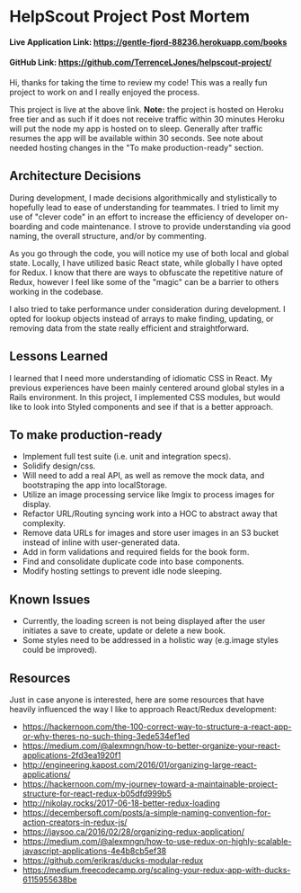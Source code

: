 # HelpScout Project Post Mortem

#### Live Application Link: https://gentle-fjord-88236.herokuapp.com/books
#### GitHub Link: https://github.com/TerrenceLJones/helpscout-project/

Hi, thanks for taking the time to review my code! This was a really fun project to work on and I really enjoyed the process.

This project is live at the above link. **Note:** the project is hosted on Heroku free tier and as such if it does not receive traffic within 30 minutes Heroku will put the node my app is hosted on to sleep. Generally after traffic resumes the app will be available within 30 seconds. See note about needed hosting changes in the "To make production-ready" section.

## Architecture Decisions

During development, I made decisions algorithmically and stylistically to hopefully lead to ease of understanding for teammates. I tried to limit my use of "clever code" in an effort to increase the efficiency of developer on-boarding and code maintenance. I strove to provide understanding via good naming, the overall structure, and/or by commenting.

As you go through the code, you will notice my use of both local and global state. Locally, I have utilized basic React state, while globally I have opted for Redux. I know that there are ways to obfuscate the repetitive nature of Redux, however I feel like some of the "magic" can be a barrier to others working in the codebase.

I also tried to take performance under consideration during development. I opted for lookup objects instead of arrays to make finding, updating, or removing data from the state really efficient and straightforward.


## Lessons Learned

I learned that I need more understanding of idiomatic CSS in React. My previous experiences have been mainly centered around global styles in a Rails environment. In this project, I implemented CSS modules, but would like to look into Styled components and see if that is a better approach.


## To make production-ready

- Implement full test suite (i.e. unit and integration specs).
- Solidify design/css.
- Will need to add a real API, as well as remove the mock data, and bootstraping the app into localStorage.
- Utilize an image processing service like Imgix to process images for display.
- Refactor URL/Routing syncing work into a HOC to abstract away that complexity.
- Remove data URLs for images and store user images in an S3 bucket instead of inline with user-generated data.
- Add in form validations and required fields for the book form.
- Find and consolidate duplicate code into base components.
- Modify hosting settings to prevent idle node sleeping.


## Known Issues

- Currently, the loading screen is not being displayed after the user initiates a save to create, update or delete a new book.
- Some styles need to be addressed in a holistic way (e.g.image styles could be improved).

## Resources

Just in case anyone is interested, here are some resources that have heavily influenced the way I like to approach React/Redux development:


- https://hackernoon.com/the-100-correct-way-to-structure-a-react-app-or-why-theres-no-such-thing-3ede534ef1ed
- https://medium.com/@alexmngn/how-to-better-organize-your-react-applications-2fd3ea1920f1
- http://engineering.kapost.com/2016/01/organizing-large-react-applications/
- https://hackernoon.com/my-journey-toward-a-maintainable-project-structure-for-react-redux-b05dfd999b5
- http://nikolay.rocks/2017-06-18-better-redux-loading
- https://decembersoft.com/posts/a-simple-naming-convention-for-action-creators-in-redux-js/
- https://jaysoo.ca/2016/02/28/organizing-redux-application/
- https://medium.com/@alexmngn/how-to-use-redux-on-highly-scalable-javascript-applications-4e4b8cb5ef38
- https://github.com/erikras/ducks-modular-redux
- https://medium.freecodecamp.org/scaling-your-redux-app-with-ducks-6115955638be

